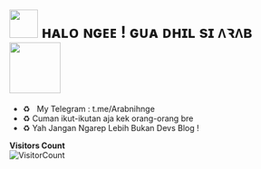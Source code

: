 # <img src="https://raw.githubusercontent.com/MartinHeinz/MartinHeinz/master/wave.gif" width=50px> ʜᴀʟᴏ ɴɢᴇᴇ ! ɢᴜᴀ ᴅʜɪʟ sɪ ᴧꝛᴧʙ <img src="https://i.pinimg.com/originals/01/63/6c/01636c5434cd0462086620c60fdfec16.gif" width="90px">


<!-- Your badges
You can use the website to generate badges: https://shields.io/
-->

-  ♻️‍ &nbsp; My Telegram : t.me/Arabnihnge  <br>
-  ♻️ Cuman ikut-ikutan aja kek orang-orang bre  <br>
-  ♻️ Yah Jangan Ngarep Lebih Bukan Devs Blog !

 **Visitors Count**  
![VisitorCount](https://profile-counter.glitch.me/{fadhilabdat04}/count.svg)
